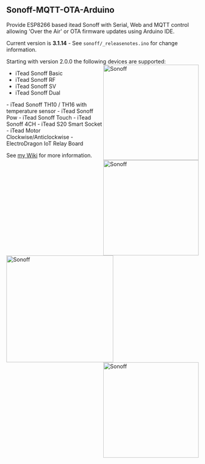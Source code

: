 ## Sonoff-MQTT-OTA-Arduino
Provide ESP8266 based itead Sonoff with Serial, Web and MQTT control allowing 'Over the Air' or OTA firmware updates using Arduino IDE.

Current version is **3.1.14** - See ```sonoff/_releasenotes.ino``` for change information.

Starting with version 2.0.0 the following devices are supported:
<img alt="Sonoff" src="https://github.com/arendst/arendst.github.io/blob/master/media/sonoffbasic.jpg" width="250" align="right" /> 
- iTead Sonoff Basic
- iTead Sonoff RF
- iTead Sonoff SV
- iTead Sonoff Dual
<img alt="Sonoff" src="https://github.com/arendst/arendst.github.io/blob/master/media/sonoff_th.jpg" width="250" align="right" /> 
- iTead Sonoff TH10 / TH16 with temperature sensor
- iTead Sonoff Pow
- iTead Sonoff Touch
- iTead Sonoff 4CH
- iTead S20 Smart Socket
- iTead Motor Clockwise/Anticlockwise
- ElectroDragon IoT Relay Board

See [my Wiki](https://github.com/arendst/Sonoff-MQTT-OTA-Arduino/wiki) for more information.

<img alt="Sonoff" src="https://github.com/arendst/arendst.github.io/blob/master/media/sonofftoucheu.jpg" height="280" align="left" /> 
<img alt="Sonoff" src="https://github.com/arendst/arendst.github.io/blob/master/media/sonoff4ch.jpg" height="250" align="right" /> 
